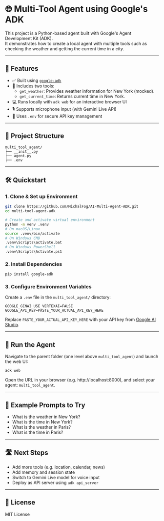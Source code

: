 # 🌐 Multi-Tool Agent using Google's ADK

This project is a Python-based agent built with Google's Agent Development Kit (ADK).  
It demonstrates how to create a local agent with multiple tools such as checking the weather and getting the current time in a city.

---

## 🚀 Features

- ✅ Built using [`google-adk`](https://pypi.org/project/google-adk/)
- 🔧 Includes two tools:
  - `get_weather`: Provides weather information for New York (mocked).
  - `get_current_time`: Returns current time in New York.
- 💻 Runs locally with `adk web` for an interactive browser UI
- 🎙️ Supports microphone input (with Gemini Live API)
- 🔐 Uses `.env` for secure API key management

---

## 📁 Project Structure

```
multi_tool_agent/
├── __init__.py
├── agent.py
├── .env
```

---

## 🛠️ Quickstart

### 1. Clone & Set up Environment

```bash
git clone https://github.com/MichalFog/AI-Multi-Agent-ADK.git
cd multi-tool-agent-adk

# Create and activate virtual environment
python -m venv .venv
# On macOS/Linux
source .venv/bin/activate
# On Windows CMD
.venv\Scripts\activate.bat
# On Windows PowerShell
.venv\Scripts\Activate.ps1
```

### 2. Install Dependencies

```bash
pip install google-adk
```

### 3. Configure Environment Variables

Create a `.env` file in the `multi_tool_agent/` directory:

```env
GOOGLE_GENAI_USE_VERTEXAI=FALSE
GOOGLE_API_KEY=PASTE_YOUR_ACTUAL_API_KEY_HERE
```

Replace `PASTE_YOUR_ACTUAL_API_KEY_HERE` with your API key from [Google AI Studio](https://aistudio.google.com/app/apikey).

---

## 🧪 Run the Agent

Navigate to the parent folder (one level above `multi_tool_agent`) and launch the web UI:

```bash
adk web
```

Open the URL in your browser (e.g. http://localhost:8000), and select your agent: `multi_tool_agent`.

---

## 💬 Example Prompts to Try

- What is the weather in New York?
- What is the time in New York?
- What is the weather in Paris?
- What is the time in Paris?

---

## 🛣️ Next Steps

- Add more tools (e.g. location, calendar, news)
- Add memory and session state
- Switch to Gemini Live model for voice input
- Deploy as API server using `adk api_server`

---

## 📜 License

MIT License

